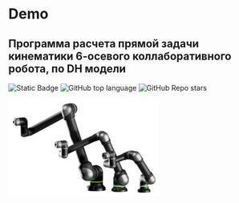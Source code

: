 # Demo
## Программа расчета прямой задачи кинематики 6-осевого коллаборативного робота, по DH модели
<!--Блок информации о репозитории в бейджах-->
![Static Badge](https://img.shields.io/badge/ROBOPRO)
![GitHub top language](https://img.shields.io/github/languages/top/ROBOPRO)
![GitHub Repo stars](https://img.shields.io/github/stars/ROBOPRO)

![Logotype](./res/icon.jpg)

